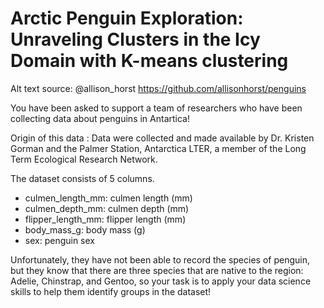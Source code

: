 

# Arctic Penguin Exploration: Unraveling Clusters in the Icy Domain with K-means clustering

Alt text source: @allison_horst https://github.com/allisonhorst/penguins

You have been asked to support a team of researchers who have been collecting data about penguins in Antartica!

Origin of this data : Data were collected and made available by Dr. Kristen Gorman and the Palmer Station, Antarctica LTER, a member of the Long Term Ecological Research Network.

The dataset consists of 5 columns.

- culmen_length_mm: culmen length (mm)
- culmen_depth_mm: culmen depth (mm)
- flipper_length_mm: flipper length (mm)
- body_mass_g: body mass (g)
- sex: penguin sex


Unfortunately, they have not been able to record the species of penguin, but they know that there are three species that are native to the region: Adelie, Chinstrap, and Gentoo, so your task is to apply your data science skills to help them identify groups in the dataset!
